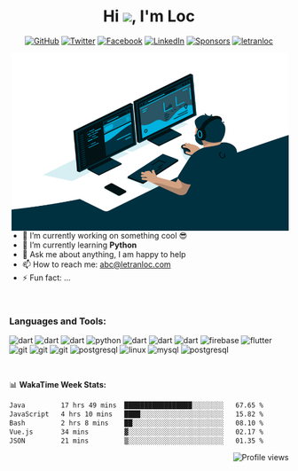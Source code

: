 <h1 align="center">Hi <img src="https://media.giphy.com/media/hvRJCLFzcasrR4ia7z/giphy.gif" width="32px">, I'm Loc</h1>
<p align="center">
	<a href="https://github.com/letranloc"><img src="https://img.shields.io/github/followers/letranloc.svg?label=GitHub&style=social" alt="GitHub"></a>
	<a href="https://twitter.com/letranloc"><img src="https://img.shields.io/twitter/follow/letranloc?label=Twitter&style=social" alt="Twitter"></a>
	<a href="https://facebook.com/letranloc"><img src="https://img.shields.io/badge/Facebook-215-white?logo=facebook&style=social" alt="Facebook"></a>
	<a href="https://www.linkedin.com/in/letranloc"><img src="https://img.shields.io/badge/LinkedIn--_.svg?style=social&logo=linkedin" alt="LinkedIn"></a>
	<a href="https://github.com/sponsors/letranloc"><img src="https://img.shields.io/badge/Sponsors--_.svg?style=social&logo=github&logoColor=EA4AAA" alt="Sponsors"></a>
  <a href="https://paypal.me/letranloc"><img src="https://img.shields.io/badge/paypal-letranloc-blue" alt="letranloc"></a>
</p>

<img align="right" alt="GIF" src="https://github.com/letranloc/letranloc/blob/master/code.gif?raw=true" width="500" height="320" />

- 🔭 I’m currently working on something cool 😎
- 🌱 I’m currently learning **Python**
- 💬 Ask me about anything, I am happy to help
- 📫 How to reach me: abc@letranloc.com
- ⚡ Fun fact: ...

<br />

### Languages and Tools:
<p align="left">
  <img src="https://devicon.dev/devicon.git/icons/php/php-original.svg" alt="dart" width="22" height="22"/>
  <img src="https://www.vectorlogo.zone/logos/dartlang/dartlang-icon.svg" alt="dart" width="22" height="22"/>
  <img src="https://devicon.dev/devicon.git/icons/nodejs/nodejs-original.svg" alt="dart" width="22" height="22"/>
  <img src="https://devicons.github.io/devicon/devicon.git/icons/python/python-original.svg" alt="python" width="22" height="22"/>
  <img src="https://devicon.dev/devicon.git/icons/mongodb/mongodb-original.svg" alt="dart" width="22" height="22"/>
  <img src="https://devicon.dev/devicon.git/icons/react/react-original.svg" alt="dart" width="22" height="22"/>
  <img src="https://devicon.dev/devicon.git/icons/vuejs/vuejs-original.svg" alt="dart" width="22" height="22"/>
  <img src="https://www.vectorlogo.zone/logos/firebase/firebase-icon.svg" alt="firebase" width="22" height="22"/>
  <img src="https://www.vectorlogo.zone/logos/flutterio/flutterio-icon.svg" alt="flutter" width="22" height="22"/>
  <img src="https://devicon.dev/devicon.git/icons/docker/docker-original.svg" alt="git" width="22" height="22"/>
  <img src="https://kubernetes.io/images/kubernetes-192x192.png" alt="git" width="22" height="22"/>
  <img src="https://www.vectorlogo.zone/logos/git-scm/git-scm-icon.svg" alt="git" width="22" height="22"/>
  <img src="https://www.adobe.com/content/dam/cc/us/en/creative-cloud/xd.svg" alt="postgresql" width="22" height="22"/>
  <img src="https://devicons.github.io/devicon/devicon.git/icons/linux/linux-original.svg" alt="linux" width="22" height="22"/>
  <img src="https://devicons.github.io/devicon/devicon.git/icons/mysql/mysql-original-wordmark.svg" alt="mysql" width="22" height="22"/>
  <img src="https://devicons.github.io/devicon/devicon.git/icons/postgresql/postgresql-original-wordmark.svg" alt="postgresql" width="22" height="22"/>
</p>

<br />

📊 **WakaTime Week Stats:**
<!--START_SECTION:waka-->
```text
Java         17 hrs 49 mins  █████████████████░░░░░░░░   67.65 % 
JavaScript   4 hrs 10 mins   ████░░░░░░░░░░░░░░░░░░░░░   15.82 % 
Bash         2 hrs 8 mins    ██░░░░░░░░░░░░░░░░░░░░░░░   08.10 % 
Vue.js       34 mins         ▓░░░░░░░░░░░░░░░░░░░░░░░░   02.17 % 
JSON         21 mins         ▒░░░░░░░░░░░░░░░░░░░░░░░░   01.35 % 
```
<!--END_SECTION:waka-->
<p align="right">
  <img src="https://komarev.com/ghpvc/?username=letranloc&color=blue" alt="Profile views" />
</p>
